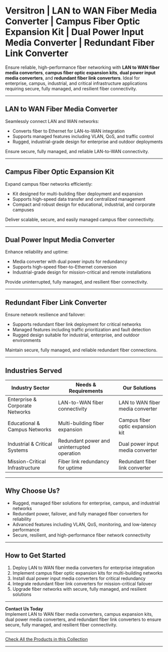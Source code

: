 # Versitron | LAN to WAN Fiber Media Converter | Campus Fiber Optic Expansion Kit | Dual Power Input Media Converter | Redundant Fiber Link Converter

Ensure reliable, high-performance fiber networking with **LAN to WAN fiber media converters**, **campus fiber optic expansion kits**, **dual power input media converters**, and **redundant fiber link converters**. Ideal for enterprise, campus, industrial, and critical infrastructure applications requiring secure, fully managed, and resilient fiber connectivity.

---

## LAN to WAN Fiber Media Converter

Seamlessly connect LAN and WAN networks:

- Converts fiber to Ethernet for LAN-to-WAN integration  
- Supports managed features including VLAN, QoS, and traffic control  
- Rugged, industrial-grade design for enterprise and outdoor deployments  

Ensure secure, fully managed, and reliable LAN-to-WAN connectivity.

---

## Campus Fiber Optic Expansion Kit

Expand campus fiber networks efficiently:

- Kit designed for multi-building fiber deployment and expansion  
- Supports high-speed data transfer and centralized management  
- Compact and robust design for educational, industrial, and corporate campuses  

Deliver scalable, secure, and easily managed campus fiber connectivity.

---

## Dual Power Input Media Converter

Enhance reliability and uptime:

- Media converter with dual power inputs for redundancy  
- Supports high-speed fiber-to-Ethernet conversion  
- Industrial-grade design for mission-critical and remote installations  

Provide uninterrupted, fully managed, and resilient fiber connectivity.

---

## Redundant Fiber Link Converter

Ensure network resilience and failover:

- Supports redundant fiber link deployment for critical networks  
- Managed features including traffic prioritization and fault detection  
- Rugged design suitable for industrial, enterprise, and outdoor environments  

Maintain secure, fully managed, and reliable redundant fiber connections.

---

## Industries Served

| Industry Sector                  | Needs & Requirements                             | Our Solutions                                        |
|----------------------------------|-------------------------------------------------|-----------------------------------------------------|
| Enterprise & Corporate Networks  | LAN-to-WAN fiber connectivity                    | LAN to WAN fiber media converter                     |
| Educational & Campus Networks    | Multi-building fiber expansion                   | Campus fiber optic expansion kit                      |
| Industrial & Critical Systems    | Redundant power and uninterrupted operation      | Dual power input media converter                      |
| Mission-Critical Infrastructure  | Fiber link redundancy for uptime                 | Redundant fiber link converter                        |

---

## Why Choose Us?

- Rugged, managed fiber solutions for enterprise, campus, and industrial networks  
- Redundant power, failover, and fully managed fiber converters for reliability  
- Advanced features including VLAN, QoS, monitoring, and low-latency performance  
- Secure, resilient, and high-performance fiber network connectivity  

---

## How to Get Started

1. Deploy LAN to WAN fiber media converters for enterprise integration  
2. Implement campus fiber optic expansion kits for multi-building networks  
3. Install dual power input media converters for critical redundancy  
4. Integrate redundant fiber link converters for mission-critical failover  
5. Upgrade fiber networks with secure, fully managed, and resilient solutions  

---

**Contact Us Today**  
Implement LAN to WAN fiber media converters, campus expansion kits, dual power media converters, and redundant fiber link converters to ensure secure, fully managed, and resilient fiber connectivity.

---

[Check All the Products in this Collection](https://www.versitron.com/collections/fiber-optic-media-converters)

---
